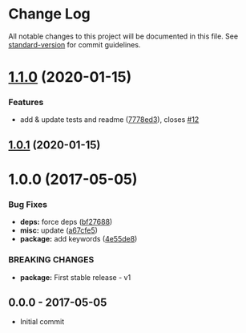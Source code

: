 # Change Log

All notable changes to this project will be documented in this file. See [standard-version](https://github.com/conventional-changelog/standard-version) for commit guidelines.

<a name="1.1.0"></a>
# [1.1.0](https://github.com/tunnckoCore/rollup-plugin-prepack/compare/v1.0.1...v1.1.0) (2020-01-15)


### Features

* add & update tests and readme ([7778ed3](https://github.com/tunnckoCore/rollup-plugin-prepack/commit/7778ed3)), closes [#12](https://github.com/tunnckoCore/rollup-plugin-prepack/issues/12)



<a name="1.0.1"></a>
## [1.0.1](https://github.com/tunnckoCore/rollup-plugin-prepack/compare/v1.0.0...v1.0.1) (2020-01-15)



<a name="1.0.0"></a>
# 1.0.0 (2017-05-05)


### Bug Fixes

* **deps:** force deps ([bf27688](https://github.com/tunnckoCore/rollup-plugin-prepack/commit/bf27688))
* **misc:** update ([a67cfe5](https://github.com/tunnckoCore/rollup-plugin-prepack/commit/a67cfe5))
* **package:** add keywords ([4e55de8](https://github.com/tunnckoCore/rollup-plugin-prepack/commit/4e55de8))


### BREAKING CHANGES

* **package:** First stable release - v1





## 0.0.0 - 2017-05-05
- Initial commit